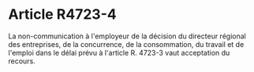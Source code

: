 # Article R4723-4

  
La non-communication à l'employeur de la décision du directeur régional des entreprises, de la concurrence, de la consommation, du travail et de l'emploi dans le délai prévu à l'article R. 4723-3 vaut acceptation du recours.